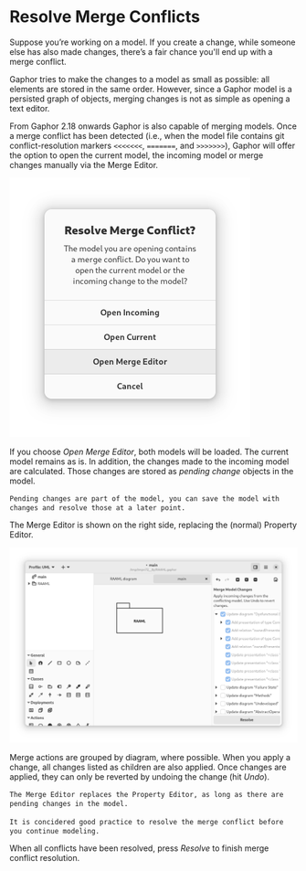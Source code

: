 # Resolve Merge Conflicts

Suppose you’re working on a model. If you create a change, while someone else has
also made changes, there’s a fair chance you'll end up with a merge conflict.

Gaphor tries to make the changes to a model as small as possible: all elements are
stored in the same order. However, since a Gaphor model is a persisted graph of objects,
merging changes is not as simple as opening a text editor.

From Gaphor 2.18 onwards Gaphor is also capable of merging models.
Once a merge conflict has been detected (i.e., when the model file contains git conflict-resolution markers `<<<<<<<`, `=======`, and `>>>>>>>`),
Gaphor will offer the option to open the current model,
the incoming model or merge changes manually via the Merge Editor.

![merge dialog](images/merge-dialog.png)

If you choose *Open Merge Editor*, both models will be loaded. The current model remains as is.
In addition, the changes made to the incoming model are calculated. Those changes are stored as _pending change_ objects in the model.

```{tip}
Pending changes are part of the model, you can save the model with changes and resolve those at a later point.
```

The Merge Editor is shown on the right side, replacing the (normal) Property Editor.

![merge conflict window](images/merge-conflict-window.png)

Merge actions are grouped by diagram, where possible.
When you apply a change, all changes listed as children are also applied.
Once changes are applied, they can only be reverted by undoing the change (hit _Undo_).

```{note}
The Merge Editor replaces the Property Editor, as long as there are pending changes in the model.

It is concidered good practice to resolve the merge conflict before you continue modeling.
```

When all conflicts have been resolved, press *Resolve* to finish merge conflict resolution.
